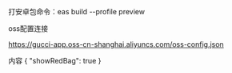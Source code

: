 打安卓包命令：eas build --profile preview

oss配置连接

https://gucci-app.oss-cn-shanghai.aliyuncs.com/oss-config.json

内容
{
  "showRedBag": true
}
